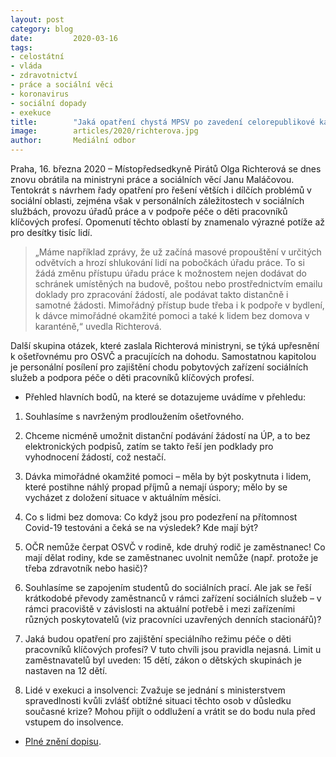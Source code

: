 ```yaml
---
layout: post
category: blog
date:         2020-03-16
tags:         
- celostátní 
- vláda 
- zdravotnictví 
- práce a sociální věci 
- koronavirus
- sociální dopady
- exekuce
title:        "Jaká opatření chystá MPSV po zavedení celorepublikové karantény pro zajištění chodu úřadů práce nebo zařízení sociálních služeb, ptá se poslankyně Richterová"
image:        articles/2020/richterova.jpg
author:       Mediální odbor
--- 
```




Praha, 16. března 2020 – Místopředsedkyně Pirátů Olga Richterová se dnes znovu obrátila na ministryni práce a sociálních věcí Janu Maláčovou. Tentokrát s návrhem řady opatření pro řešení větších i dílčích problémů v sociální oblasti, zejména však v personálních záležitostech v sociálních službách, provozu úřadů práce a v podpoře péče o děti pracovníků klíčových profesí. Opomenutí těchto oblastí by znamenalo výrazné potíže až pro desítky tisíc lidí. 


> „Máme například zprávy, že už začíná masové propouštění v určitých odvětvích a hrozí shlukování lidí na pobočkách úřadu práce. To si žádá změnu přístupu úřadu práce k možnostem nejen dodávat do schránek umístěných na budově, poštou nebo prostřednictvím emailu doklady pro zpracování žádostí, ale podávat takto distančně i samotné žádosti. Mimořádný přístup bude třeba i k podpoře v bydlení, k dávce mimořádné okamžité pomoci a také k lidem bez domova v karanténě,“ uvedla Richterová. 


Další skupina otázek, které zaslala Richterová ministryni, se týká upřesnění k ošetřovnému pro OSVČ a pracujících na dohodu. Samostatnou kapitolou je personální posílení pro zajištění chodu pobytových zařízení sociálních služeb a podpora péče o děti pracovníků klíčových profesí.


* Přehled hlavních bodů, na které se dotazujeme uvádíme v přehledu:

1. Souhlasíme s navrženým prodloužením ošetřovného.

2. Chceme nicméně umožnit distanční podávání žádostí na ÚP, a to bez elektronických podpisů, zatím se takto řeší jen podklady pro vyhodnocení žádostí, což nestačí.

3. Dávka mimořádné okamžité pomoci – měla by být poskytnuta i lidem, které postihne náhlý propad příjmů a nemají úspory; mělo by se vycházet z doložení situace v aktuálním měsíci.

4. Co s lidmi bez domova: Co když jsou pro podezření na přítomnost Covid-19 testováni a čeká se na výsledek? Kde mají být?

5. OČR nemůže čerpat OSVČ v rodině, kde druhý rodič je zaměstnanec! Co mají dělat rodiny, kde se zaměstnanec uvolnit nemůže (např. protože je třeba zdravotník nebo hasič)?

6. Souhlasíme se zapojením studentů do sociálních prací. Ale jak se řeší krátkodobé převody zaměstnanců v rámci zařízení sociálních služeb – v rámci pracoviště v závislosti na aktuální potřebě i mezi zařízeními různých poskytovatelů (viz pracovníci uzavřených denních stacionářů)? 

7. Jaká budou opatření pro zajištění speciálního režimu péče o děti pracovníků klíčových profesí? V tuto chvíli jsou pravidla nejasná. Limit u zaměstnavatelů byl uveden: 15 dětí, zákon o dětských skupinách je nastaven na 12 dětí.

8. Lidé v exekuci a insolvenci: Zvažuje se jednání s ministerstvem spravedlnosti kvůli zvlášť obtížné situaci těchto osob v důsledku současné krize? Mohou přijít o oddlužení a vrátit se do bodu nula před vstupem do insolvence.


* [Plné znění dopisu](https://pirati.cz/assets/pdf/koronavirus-mpsv.pdf).

